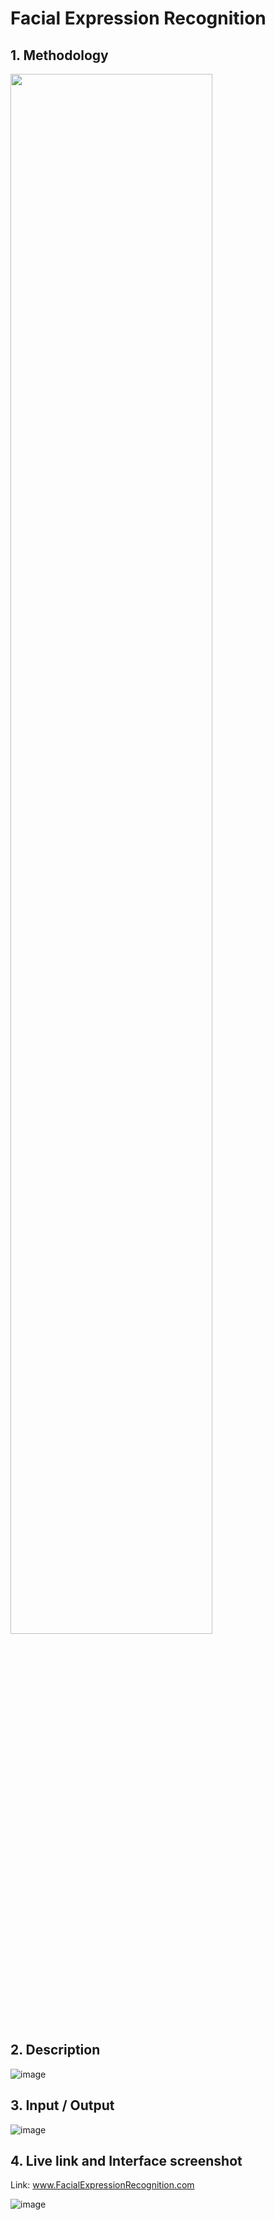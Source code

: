 
# **Facial Expression Recognition**


## **1. Methodology**
<img src="https://user-images.githubusercontent.com/7460892/207003643-e03c8964-3f16-4a62-9a2d-b1eec5d8691f.png" width="80%" height="80%">


## **2. Description**
![image](https://user-images.githubusercontent.com/7460892/207003772-ba2061bc-f8fd-4479-ba42-4712328b7085.png)


## **3. Input / Output**
![image](https://user-images.githubusercontent.com/7460892/207004091-8f67548d-50ac-49c3-b7cb-ef8ec18a6491.png)


## **4. Live link and Interface screenshot**
Link: www.FacialExpressionRecognition.com

![image](https://user-images.githubusercontent.com/7460892/207004468-57fc5284-f747-4b93-9bb7-2ff7f1032837.png)
